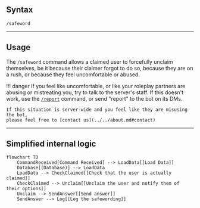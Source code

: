 ## Syntax
`/safeword`

---

## Usage
The `/safeword` command allows a claimed user to forcefully unclaim themselves, be it
because their claimer forgot to do so, because they are on a rush, or because they
feel uncomfortable or abused.

!!! danger
    If you feel like uncomfortable, or like your roleplay partners are abusing or
    mistreating you, try to talk to the server's staff. If this doesn't work, use
    the [`/report`](../others/report.md) command, or send "report" to the bot on
    its DMs.

    If this situation is server-wide and you feel like they are misusing the bot,
    please feel free to [contact us](../../about.md#contact)

---

## Simplified internal logic
```mermaid
flowchart TD
    CommandReceived[Command Received] --> LoadData[[Load Data]]
    Database[(Database)] --> LoadData
    LoadData --> CheckClaimed[[Check that the user is actually claimed]]
    CheckClaimed --> Unclaim[[Unclaim the user and notify them of their options]]
    Unclaim --> SendAnswer[[Send answer]]
    SendAnswer --> Log[[Log the safewording]]
```